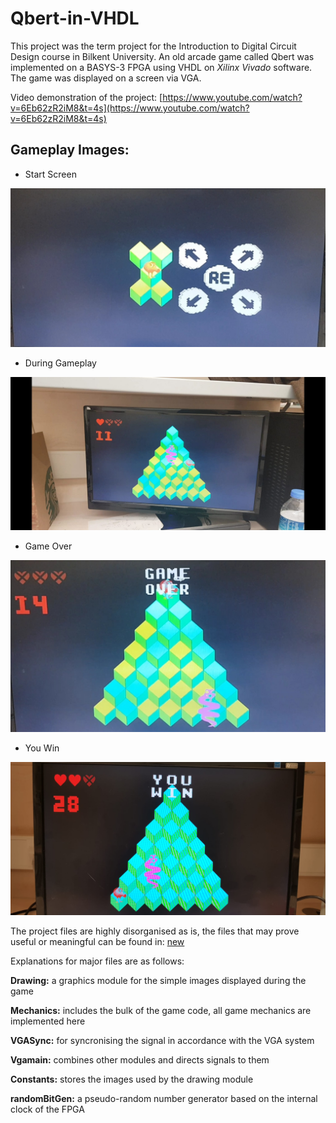 # Qbert-in-VHDL
This project was the term project for the Introduction to Digital Circuit Design course in Bilkent University. An old arcade game called Qbert was implemented on a BASYS-3 FPGA using VHDL on _Xilinx Vivado_ software. The game was displayed on a screen via VGA.

Video demonstration of the project: [https://www.youtube.com/watch?v=6Eb62zR2iM8&t=4s](https://www.youtube.com/watch?v=6Eb62zR2iM8&t=4s)

## Gameplay Images:
* Start Screen

![](images/StartScreen.jpeg)

* During Gameplay

![](images/DuringGameplay.jpeg)

* Game Over

![](images/GameOver.jpeg)

* You Win

![](images/YouWin.jpeg)


The project files are highly disorganised as is, the files that may prove useful or meaningful can be found in: [new](https://github.com/Ertugrulmert/Qbert-in-VHDL/tree/master/final%20changes.srcs/sources_1/new)

Explanations for major files are as follows:

**Drawing:** a graphics module for the simple images displayed during the game

**Mechanics:** includes the bulk of the game code, all game mechanics are implemented here

**VGASync:** for syncronising the signal in accordance with the VGA system

**Vgamain:** combines other modules and directs signals to them

**Constants:** stores the images used by the drawing module

**randomBitGen:** a pseudo-random number generator based on the internal clock of the FPGA
